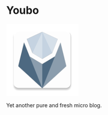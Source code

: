 # Youbo

![Youbo](Client/YouboApp/src/assets/youbo-logo.png)

Yet another pure and fresh micro blog.
